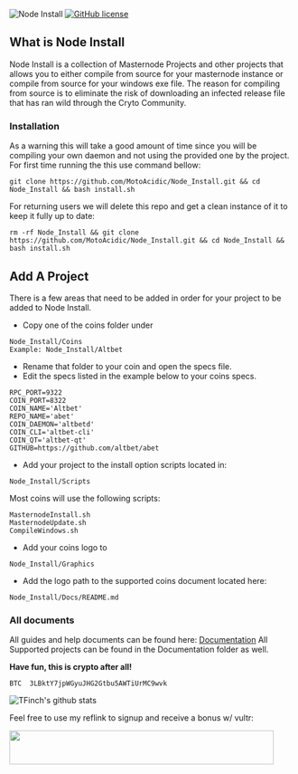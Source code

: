 ![Node Install](https://github.com/MotoAcidic/Node_Install/blob/master/Graphics/NodeInstall.png)
[![GitHub license](https://img.shields.io/github/license/Naereen/StrapDown.js.svg)](https://github.com/Naereen/StrapDown.js/blob/master/LICENSE)

## What is Node Install
Node Install is a collection of Masternode Projects and other projects that allows you to either compile from source for your masternode instance or
compile from source for your windows exe file. 
The reason for compiling from source is to eliminate the risk of downloading an infected release file that has ran wild through the Cryto Community.

### Installation
As a warning this will take a good amount of time since you will be compiling your own daemon and not using the provided one by the project.
For first time running the this use command bellow:

```
git clone https://github.com/MotoAcidic/Node_Install.git && cd Node_Install && bash install.sh
```

For returning users we will delete this repo and get a clean instance of it to keep it fully up to date:

```
rm -rf Node_Install && git clone https://github.com/MotoAcidic/Node_Install.git && cd Node_Install && bash install.sh
```

## Add A Project
There is a few areas that need to be added in order for your project to be added to Node Install.
- Copy one of the coins folder under 
```
Node_Install/Coins 
Example: Node_Install/Altbet
```
- Rename that folder to your coin and open the specs file.
- Edit the specs listed in the example below to your coins specs.
```
RPC_PORT=9322
COIN_PORT=8322
COIN_NAME='Altbet'
REPO_NAME='abet'
COIN_DAEMON='altbetd'
COIN_CLI='altbet-cli'
COIN_QT='altbet-qt'
GITHUB=https://github.com/altbet/abet
```
- Add your project to the install option scripts located in:
```
Node_Install/Scripts
```
Most coins will use the following scripts:
```
MasternodeInstall.sh
MasternodeUpdate.sh
CompileWindows.sh
```
- Add your coins logo to 
```
Node_Install/Graphics
```
- Add the logo path to the supported coins document located here:
```
Node_Install/Docs/README.md
```

### All documents
All guides and help documents can be found here: [Documentation](https://github.com/MotoAcidic/Node_Install/tree/master/Docs)
All Supported projects can be found in the Documentation folder as well.

**Have fun, this is crypto after all!**

```
BTC  3LBktY7jpWGyuJHG2Gtbu5AWTiUrMC9wvk
```

![TFinch's github stats](https://github-readme-stats.vercel.app/api?username=MotoAcidic&show_icons=true&title_color=fff&icon_color=79ff97&text_color=9f9f9f&bg_color=151515)


Feel free to use my reflink to signup and receive a bonus w/ vultr:

<a href="https://www.vultr.com/?ref=6903922"><img src="https://www.vultr.com/media/banner_2.png" width="468" height="60"></a>
